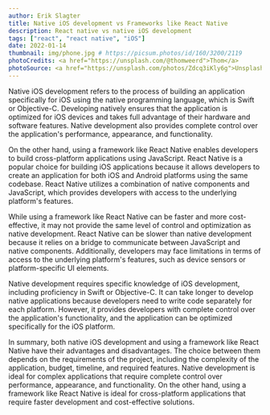 ```yaml
---
author: Erik Slagter
title: Native iOS development vs Frameworks like React Native
description: React native vs native iOS development
tags: ["react", "react native", "iOS"]
date: 2022-01-14
thumbnail: img/phone.jpg # https://picsum.photos/id/160/3200/2119
photoCredits: <a href="https://unsplash.com/@thomweerd">Thom</a>
photoSource: <a href="https://unsplash.com/photos/Zdcq3iKly6g">Unsplash</a>
---
```


Native iOS development refers to the process of building an application specifically for iOS using the native programming language, which is Swift or Objective-C. Developing natively ensures that the application is optimized for iOS devices and takes full advantage of their hardware and software features. Native development also provides complete control over the application's performance, appearance, and functionality.

On the other hand, using a framework like React Native enables developers to build cross-platform applications using JavaScript. React Native is a popular choice for building iOS applications because it allows developers to create an application for both iOS and Android platforms using the same codebase. React Native utilizes a combination of native components and JavaScript, which provides developers with access to the underlying platform's features.

While using a framework like React Native can be faster and more cost-effective, it may not provide the same level of control and optimization as native development. React Native can be slower than native development because it relies on a bridge to communicate between JavaScript and native components. Additionally, developers may face limitations in terms of access to the underlying platform's features, such as device sensors or platform-specific UI elements.

Native development requires specific knowledge of iOS development, including proficiency in Swift or Objective-C. It can take longer to develop native applications because developers need to write code separately for each platform. However, it provides developers with complete control over the application's functionality, and the application can be optimized specifically for the iOS platform.

In summary, both native iOS development and using a framework like React Native have their advantages and disadvantages. The choice between them depends on the requirements of the project, including the complexity of the application, budget, timeline, and required features. Native development is ideal for complex applications that require complete control over performance, appearance, and functionality. On the other hand, using a framework like React Native is ideal for cross-platform applications that require faster development and cost-effective solutions.

